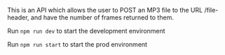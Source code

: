 This is an API which allows the user to POST an MP3 file to the URL /file-header, and have the number of frames returned to them.

Run 
```npm run dev```
to start the development environment 

Run 
```npm run start```
to start the prod environment